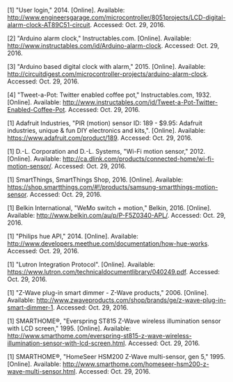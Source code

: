 
[1]	"User login," 2014. [Online]. Available: http://www.engineersgarage.com/microcontroller/8051projects/LCD-digital-alarm-clock-AT89C51-circuit. Accessed: Oct. 29, 2016.

[2]	"Arduino alarm clock," Instructables.com. [Online]. Available: http://www.instructables.com/id/Arduino-alarm-clock. Accessed: Oct. 29, 2016.

[3] "Arduino based digital clock with alarm," 2015. [Online]. Available: http://circuitdigest.com/microcontroller-projects/arduino-alarm-clock. Accessed: Oct. 29, 2016.

[4] "Tweet-a-Pot: Twitter enabled coffee pot," Instructables.com, 1932. [Online]. Available: http://www.instructables.com/id/Tweet-a-Pot-Twitter-Enabled-Coffee-Pot. Accessed: Oct. 29, 2016.

[1]	Adafruit Industries, "PIR (motion) sensor ID: 189 - $9.95: Adafruit industries, unique & fun DIY electronics and kits,". [Online]. Available: https://www.adafruit.com/product/189. Accessed: Oct. 29, 2016.

[1]	D.-L. Corporation and D.-L. Systems, "Wi-Fi motion sensor," 2012. [Online]. Available: http://ca.dlink.com/products/connected-home/wi-fi-motion-sensor/. Accessed: Oct. 29, 2016.

[1]	SmartThings, SmartThings Shop, 2016. [Online]. Available: https://shop.smartthings.com/#!/products/samsung-smartthings-motion-sensor. Accessed: Oct. 29, 2016.

[1]	Belkin International, "WeMo switch + motion," Belkin, 2016. [Online]. Available: http://www.belkin.com/au/p/P-F5Z0340-APL/. Accessed: Oct. 29, 2016.

[1]	"Philips hue API," 2014. [Online]. Available: http://www.developers.meethue.com/documentation/how-hue-works. Accessed: Oct. 29, 2016.

[1]	"Lutron Integration Protocol". [Online]. Available: https://www.lutron.com/technicaldocumentlibrary/040249.pdf. Accessed: Oct. 29, 2016.

[1] "Z-Wave plug-in smart dimmer - Z-Wave products," 2006. [Online]. Available: http://www.zwaveproducts.com/shop/brands/ge/z-wave-plug-in-smart-dimmer-1. Accessed: Oct. 29, 2016.

[1]	SMARTHOME®, "Everspring ST815 Z-Wave wireless illumination sensor with LCD screen," 1995. [Online]. Available: http://www.smarthome.com/everspring-st815-z-wave-wireless-illumination-sensor-with-lcd-screen.html. Accessed: Oct. 29, 2016.

[1]	SMARTHOME®, "HomeSeer HSM200 Z-Wave multi-sensor, gen 5," 1995. [Online]. Available: http://www.smarthome.com/homeseer-hsm200-z-wave-multi-sensor.html. Accessed: Oct. 29, 2016.